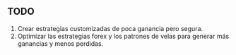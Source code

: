 
## TODO


1. Crear estrategias customizadas de poca ganancia pero segura.
2. Optimizar las estrategias forex y los patrones de velas para generar más ganancias y menos perdidas.



